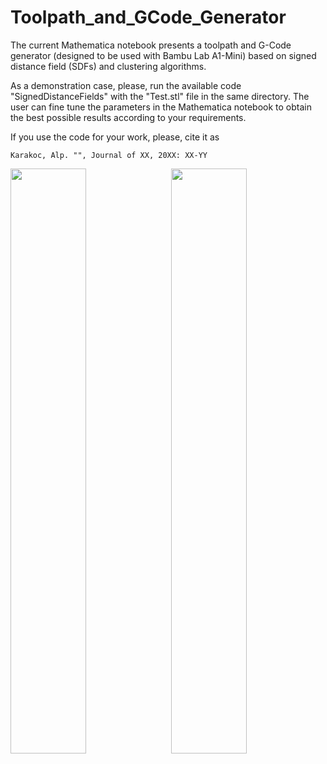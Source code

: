 # Toolpath_and_GCode_Generator

The current Mathematica notebook presents a toolpath and G-Code generator (designed to be used with Bambu Lab A1-Mini) based on signed distance field (SDFs) and clustering algorithms.

As a demonstration case, please, run the available code "SignedDistanceFields" with the "Test.stl" file in the same directory. The user can fine tune the parameters in the Mathematica notebook to obtain the best possible results according to your requirements.

If you use the code for your work, please, cite it as

    Karakoc, Alp. "", Journal of XX, 20XX: XX-YY

<img width="49%" src="https://github.com/user-attachments/assets/fc495bd1-678f-4769-a1a8-5202640a92e6" align="right">

<img width="49%" src="https://github.com/user-attachments/assets/b3f77b24-26c2-4022-a37a-9ce10f0fb7d1" align="left">
